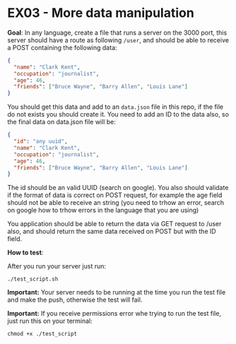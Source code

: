# EX03 - More data manipulation

<b>Goal</b>: In any language, create a file that runs a server on the 3000 port, this server should have a route as following `/user`, and should be able to receive a POST containing the following data:

```json
{
  "name": "Clark Kent",
  "occupation": "journalist",
  "age": 46,
  "friends": ["Bruce Wayne", "Barry Allen", "Louis Lane"]
}
```

You should get this data and add to an `data.json` file in this repo, if the file do not exists you should create it. You need to add an ID to the data also, so the final data on data.json file will be:

```json
{
  "id": "any uuid",
  "name": "Clark Kent",
  "occupation": "journalist",
  "age": 46,
  "friends": ["Bruce Wayne", "Barry Allen", "Louis Lane"]
}
```

The id should be an valid UUID (search on google). You also should validate if the format of data is correct on POST request, for example the age field should not be able to receive an string (you need to trhow an error, search on google how to trhow errors in the language that you are using)

You application should be able to return the data via GET request to /user also, and should return the same data received on POST but with the ID field.

<b>How to test</b>: 

After you run your server just run:
```
./test_script.sh
```

<b>Important:</b> Your server needs to be running at the time you run the test file and make the push, otherwise the test will fail.

<b>Important:</b> If you receive permissions error whe trying to run the test file, just run this on your terminal:
```
chmod +x ./test_script
```